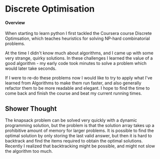 # Discrete Optimisation

#### Overview
When starting to learn python I first tackled the Coursera course Discrete Optimsation, which teaches heuristics for solving NP-hard combinatorial problems. 

At the time I didn't know much about algorithms, and I came up with some very strange, quirky solutions. In these challenges I learned the value of a good algorithm - my early code took minutes to solve a problem which would later take seconds. 

If I were to re-do these problems now I would like to try to apply what I've learned from Algorithms to make them run faster, and also generally refactor them to be more readable and elegant. I hope to find the time to come back and finish the course and beat my current running times.

## Shower Thought
The knapsack problem can be solved very quickly with a dynamic programming solution, but the problem is that the solution array takes up a prohibitive amount of memory for larger problems. It is possible to find the optimal solution by only storing the last valid answer, but then it is hard to backtrack and find the items required to obtain the optimal solutions. Recently I realized that backtracking might be possible, and might not slow the algorithm too much. 
